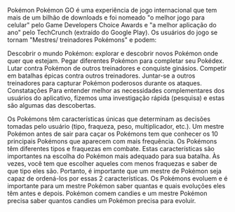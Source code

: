 Pokémon
​Pokémon GO é uma experiência de jogo internacional que tem mais de um bilhão de downloads e foi nomeado "o melhor jogo para celular" pelo Game Developers Choice Awards e "a melhor aplicação do ano" pelo TechCrunch (extraído do Google Play). Os usuários do jogo se tornam "Mestres/ treinadores Pokémons" e podem:

Descobrir o mundo Pokémon: explorar e descobrir novos Pokémon onde quer que estejam.
Pegar diferentes Pokémon para completar seu Pokédex.
Lutar contra Pokémon de outros treinadores e conquiste ginásios.
Competir em batalhas épicas contra outros treinadores.
Juntar-se a outros treinadores para capturar Pokémon poderosos durante os ataques.
Constatações
​Para entender melhor as necessidades complementares dos usuários do aplicativo, fizemos uma investigação rápida (pesquisa) e estas são algumas das descobertas.

Os Pokémons têm características únicas que determinam as decisões tomadas pelo usuário (tipo, fraqueza, peso, multiplicador, etc.).
Um mestre Pokémon antes de sair para caçar os Pokémons tem que conhecer os 10 principais Pokémons que aparecem com mais frequência.
Os Pokémons têm diferentes tipos e fraquezas em combate. Estas características são importantes na escolha do Pokémon mais adequado para sua batalha. Às vezes, você tem que escolher aqueles com menos fraquezas e saber de que tipo eles são. Portanto, é importante que um mestre de Pokémon seja capaz de ordená-los por essas 2 características.
Os Pokémons evoluem e é importante para um mestre Pokémon saber quantas e quais evoluções eles têm antes e depois.
Pokémon comem candies e um mestre Pokémon precisa saber quantos candies um Pokémon precisa para evoluir.